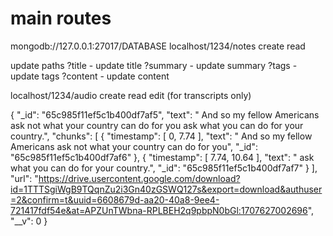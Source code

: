 # main routes

mongodb://127.0.0.1:27017/DATABASE
localhost/1234/notes
create
read

update paths
?title - update title
?summary - update summary
?tags - update tags
?content - update content

localhost/1234/audio
create
read
edit (for transcripts only)

{
"\_id": "65c985f11ef5c1b400df7af5",
"text": " And so my fellow Americans ask not what your country can do for you ask what you can do for your country.",
"chunks": [
{
"timestamp": [
0,
7.74
],
"text": " And so my fellow Americans ask not what your country can do for you",
"\_id": "65c985f11ef5c1b400df7af6"
},
{
"timestamp": [
7.74,
10.64
],
"text": " ask what you can do for your country.",
"\_id": "65c985f11ef5c1b400df7af7"
}
],
"url": "https://drive.usercontent.google.com/download?id=1TTTSgiWgB9TQqnZu2i3Gn40zGSWQ127s&export=download&authuser=2&confirm=t&uuid=6608679d-aa20-40a8-9ee4-721417fdf54e&at=APZUnTWbna-RPLBEH2q9pbpN0bGl:1707627002696",
"\_\_v": 0
}

